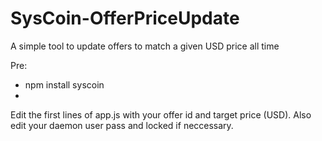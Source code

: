 SysCoin-OfferPriceUpdate
========================

A simple tool to update offers to match a given USD price all time


Pre:

- npm install syscoin
- 


Edit the first lines of app.js with your offer id and target price (USD).
Also edit your daemon user pass and locked if neccessary.
